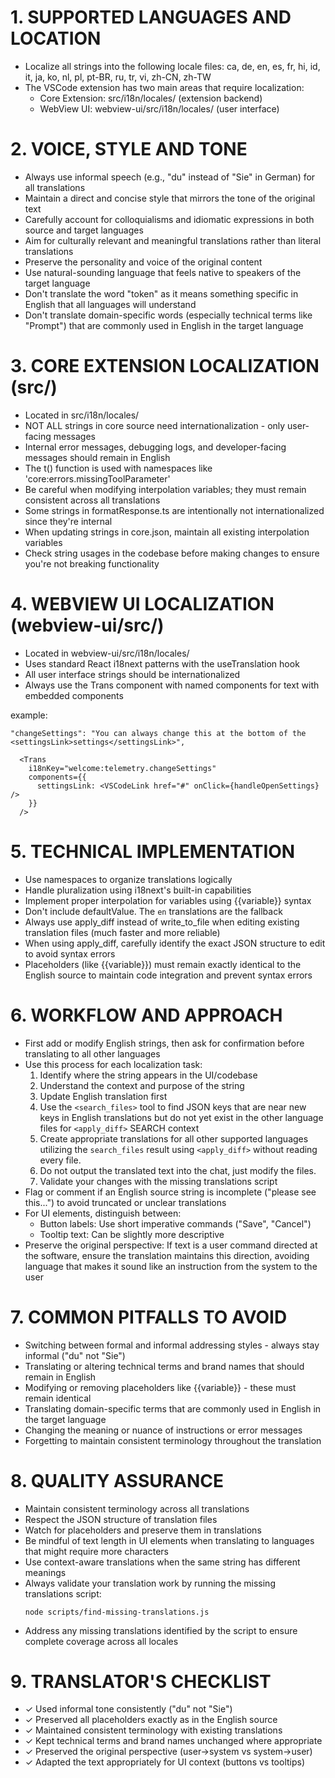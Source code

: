 # 1. SUPPORTED LANGUAGES AND LOCATION

- Localize all strings into the following locale files: ca, de, en, es, fr, hi, id, it, ja, ko, nl, pl, pt-BR, ru, tr, vi, zh-CN, zh-TW
- The VSCode extension has two main areas that require localization:
    - Core Extension: src/i18n/locales/ (extension backend)
    - WebView UI: webview-ui/src/i18n/locales/ (user interface)

# 2. VOICE, STYLE AND TONE

- Always use informal speech (e.g., "du" instead of "Sie" in German) for all translations
- Maintain a direct and concise style that mirrors the tone of the original text
- Carefully account for colloquialisms and idiomatic expressions in both source and target languages
- Aim for culturally relevant and meaningful translations rather than literal translations
- Preserve the personality and voice of the original content
- Use natural-sounding language that feels native to speakers of the target language
- Don't translate the word "token" as it means something specific in English that all languages will understand
- Don't translate domain-specific words (especially technical terms like "Prompt") that are commonly used in English in the target language

# 3. CORE EXTENSION LOCALIZATION (src/)

- Located in src/i18n/locales/
- NOT ALL strings in core source need internationalization - only user-facing messages
- Internal error messages, debugging logs, and developer-facing messages should remain in English
- The t() function is used with namespaces like 'core:errors.missingToolParameter'
- Be careful when modifying interpolation variables; they must remain consistent across all translations
- Some strings in formatResponse.ts are intentionally not internationalized since they're internal
- When updating strings in core.json, maintain all existing interpolation variables
- Check string usages in the codebase before making changes to ensure you're not breaking functionality

# 4. WEBVIEW UI LOCALIZATION (webview-ui/src/)

- Located in webview-ui/src/i18n/locales/
- Uses standard React i18next patterns with the useTranslation hook
- All user interface strings should be internationalized
- Always use the Trans component with named components for text with embedded components

<Trans> example:

`"changeSettings": "You can always change this at the bottom of the <settingsLink>settings</settingsLink>",`

```
  <Trans
    i18nKey="welcome:telemetry.changeSettings"
    components={{
      settingsLink: <VSCodeLink href="#" onClick={handleOpenSettings} />
    }}
  />
```

# 5. TECHNICAL IMPLEMENTATION

- Use namespaces to organize translations logically
- Handle pluralization using i18next's built-in capabilities
- Implement proper interpolation for variables using {{variable}} syntax
- Don't include defaultValue. The `en` translations are the fallback
- Always use apply_diff instead of write_to_file when editing existing translation files (much faster and more reliable)
- When using apply_diff, carefully identify the exact JSON structure to edit to avoid syntax errors
- Placeholders (like {{variable}}) must remain exactly identical to the English source to maintain code integration and prevent syntax errors

# 6. WORKFLOW AND APPROACH

- First add or modify English strings, then ask for confirmation before translating to all other languages
- Use this process for each localization task:
    1. Identify where the string appears in the UI/codebase
    2. Understand the context and purpose of the string
    3. Update English translation first
    4. Use the `<search_files>` tool to find JSON keys that are near new keys in English translations but do not yet exist in the other language files for `<apply_diff>` SEARCH context
    5. Create appropriate translations for all other supported languages utilizing the `search_files` result using `<apply_diff>` without reading every file.
    6. Do not output the translated text into the chat, just modify the files.
    7. Validate your changes with the missing translations script
- Flag or comment if an English source string is incomplete ("please see this...") to avoid truncated or unclear translations
- For UI elements, distinguish between:
    - Button labels: Use short imperative commands ("Save", "Cancel")
    - Tooltip text: Can be slightly more descriptive
- Preserve the original perspective: If text is a user command directed at the software, ensure the translation maintains this direction, avoiding language that makes it sound like an instruction from the system to the user

# 7. COMMON PITFALLS TO AVOID

- Switching between formal and informal addressing styles - always stay informal ("du" not "Sie")
- Translating or altering technical terms and brand names that should remain in English
- Modifying or removing placeholders like {{variable}} - these must remain identical
- Translating domain-specific terms that are commonly used in English in the target language
- Changing the meaning or nuance of instructions or error messages
- Forgetting to maintain consistent terminology throughout the translation

# 8. QUALITY ASSURANCE

- Maintain consistent terminology across all translations
- Respect the JSON structure of translation files
- Watch for placeholders and preserve them in translations
- Be mindful of text length in UI elements when translating to languages that might require more characters
- Use context-aware translations when the same string has different meanings
- Always validate your translation work by running the missing translations script:
    ```
    node scripts/find-missing-translations.js
    ```
- Address any missing translations identified by the script to ensure complete coverage across all locales

# 9. TRANSLATOR'S CHECKLIST

- ✓ Used informal tone consistently ("du" not "Sie")
- ✓ Preserved all placeholders exactly as in the English source
- ✓ Maintained consistent terminology with existing translations
- ✓ Kept technical terms and brand names unchanged where appropriate
- ✓ Preserved the original perspective (user→system vs system→user)
- ✓ Adapted the text appropriately for UI context (buttons vs tooltips)
